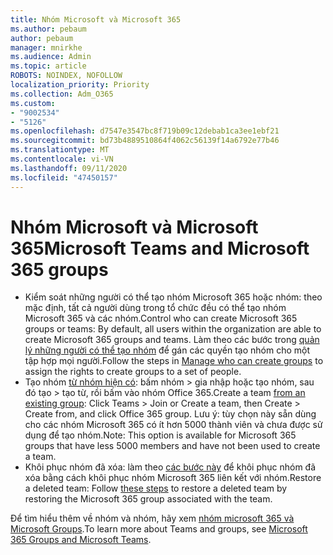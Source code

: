 ```yaml
---
title: Nhóm Microsoft và Microsoft 365
ms.author: pebaum
author: pebaum
manager: mnirkhe
ms.audience: Admin
ms.topic: article
ROBOTS: NOINDEX, NOFOLLOW
localization_priority: Priority
ms.collection: Adm_O365
ms.custom:
- "9002534"
- "5126"
ms.openlocfilehash: d7547e3547bc8f719b09c12debab1ca3ee1ebf21
ms.sourcegitcommit: bd73b4889510864f4062c56139f14a6792e77b46
ms.translationtype: MT
ms.contentlocale: vi-VN
ms.lasthandoff: 09/11/2020
ms.locfileid: "47450157"
---
```

# <a name="microsoft-teams-and-microsoft-365-groups"></a><span data-ttu-id="ceecd-102">Nhóm Microsoft và Microsoft 365</span><span class="sxs-lookup"><span data-stu-id="ceecd-102">Microsoft Teams and Microsoft 365 groups</span></span>

- <span data-ttu-id="ceecd-103">Kiểm soát những người có thể tạo nhóm Microsoft 365 hoặc nhóm: theo mặc định, tất cả người dùng trong tổ chức đều có thể tạo nhóm Microsoft 365 và các nhóm.</span><span class="sxs-lookup"><span data-stu-id="ceecd-103">Control who can create Microsoft 365 groups or teams: By default, all users within the organization are able to create Microsoft 365 groups and teams.</span></span> <span data-ttu-id="ceecd-104">Làm theo các bước trong [quản lý những người có thể tạo nhóm](https://support.office.com/article/4c46c8cb-17d0-44b5-9776-005fced8e618) để gán các quyền tạo nhóm cho một tập hợp mọi người.</span><span class="sxs-lookup"><span data-stu-id="ceecd-104">Follow the steps in [Manage who can create groups](https://support.office.com/article/4c46c8cb-17d0-44b5-9776-005fced8e618) to assign the rights to create groups to a set of people.</span></span>
- <span data-ttu-id="ceecd-105">Tạo nhóm  [từ nhóm hiện có](https://support.microsoft.com/office/24ec428e-40d7-4a1a-ab87-29be7d145865): bấm nhóm > gia nhập hoặc tạo nhóm, sau đó tạo > tạo từ, rồi bấm vào nhóm Office 365.</span><span class="sxs-lookup"><span data-stu-id="ceecd-105">Create a team  [from an existing group](https://support.microsoft.com/office/24ec428e-40d7-4a1a-ab87-29be7d145865): Click Teams > Join or Create a team, then Create > Create from, and click Office 365 group.</span></span> <span data-ttu-id="ceecd-106">Lưu ý: tùy chọn này sẵn dùng cho các nhóm Microsoft 365 có ít hơn 5000 thành viên và chưa được sử dụng để tạo nhóm.</span><span class="sxs-lookup"><span data-stu-id="ceecd-106">Note: This option is available for Microsoft 365 groups that have less 5000 members and have not been used to create a team.</span></span>
- <span data-ttu-id="ceecd-107">Khôi phục nhóm đã xóa: làm theo [các bước này](https://docs.microsoft.com/microsoftteams/archive-or-delete-a-team#restore-a-deleted-team) để khôi phục nhóm đã xóa bằng cách khôi phục nhóm Microsoft 365 liên kết với nhóm.</span><span class="sxs-lookup"><span data-stu-id="ceecd-107">Restore a deleted team: Follow [these steps](https://docs.microsoft.com/microsoftteams/archive-or-delete-a-team#restore-a-deleted-team) to restore a deleted team by restoring the Microsoft 365 group associated with the team.</span></span>

<span data-ttu-id="ceecd-108">Để tìm hiểu thêm về nhóm và nhóm, hãy xem [nhóm microsoft 365 và Microsoft Groups](https://docs.microsoft.com/microsoftteams/office-365-groups).</span><span class="sxs-lookup"><span data-stu-id="ceecd-108">To learn more about Teams and groups, see [Microsoft 365 Groups and Microsoft Teams](https://docs.microsoft.com/microsoftteams/office-365-groups).</span></span>
